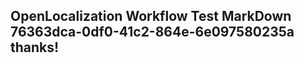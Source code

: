 <properties
ms.topic="hero-topic"
ms.test1="hero-topic"
ms.test2="test"/>

## OpenLocalization Workflow Test MarkDown 76363dca-0df0-41c2-864e-6e097580235a thanks!
